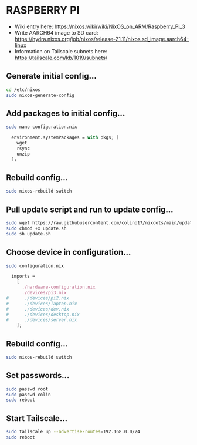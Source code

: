 # RASPBERRY PI
- Wiki entry here: https://nixos.wiki/wiki/NixOS_on_ARM/Raspberry_Pi_3
- Write AARCH64 image to SD card: https://hydra.nixos.org/job/nixos/release-21.11/nixos.sd_image.aarch64-linux
- Information on Tailscale subnets here: https://tailscale.com/kb/1019/subnets/

## Generate initial config...
```bash
cd /etc/nixos
sudo nixos-generate-config
```

## Add packages to initial config...
```bash
sudo nano configuration.nix
```
```nix
  environment.systemPackages = with pkgs; [
    wget
    rsync
    unzip
  ];
```

## Rebuild config...
```bash
sudo nixos-rebuild switch
```

## Pull update script and run to update config...
```bash
sudo wget https://raw.githubusercontent.com/colino17/nixdots/main/update.sh
sudo chmod +x update.sh
sudo sh update.sh
```

## Choose device in configuration...
```bash
sudo configuration.nix
```
```nix
  imports =
    [
      ./hardware-configuration.nix
      ./devices/pi3.nix
#      ./devices/pi2.nix
#      ./devices/laptop.nix
#      ./devices/dev.nix
#      ./devices/desktop.nix
#      ./devices/server.nix
    ];
```

## Rebuild config...
```bash
sudo nixos-rebuild switch
```

## Set passwords...
```bash
sudo passwd root
sudo passwd colin
sudo reboot
```

## Start Tailscale...
```bash
sudo tailscale up --advertise-routes=192.168.0.0/24
sudo reboot
```

